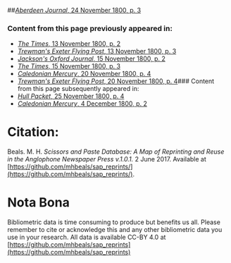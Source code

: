 ##[*Aberdeen Journal*, 24 November 1800, p. 3](https://mhbeals.github.io/sap_html/Aberdeen-Journal/Aberdeen-Journal-24-November-1800-p-3)

### Content from this page previously appeared in:
+ [*The Times*, 13 November 1800, p. 2](https://mhbeals.github.io/sap_html/The-Times/The-Times-13-November-1800-p-2)
+ [*Trewman's Exeter Flying Post*, 13 November 1800, p. 3](https://mhbeals.github.io/sap_html/Trewman's-Exeter-Flying-Post/Trewman's-Exeter-Flying-Post-13-November-1800-p-3)
+ [*Jackson's Oxford Journal*, 15 November 1800, p. 2](https://mhbeals.github.io/sap_html/Jackson's-Oxford-Journal/Jackson's-Oxford-Journal-15-November-1800-p-2)
+ [*The Times*, 15 November 1800, p. 3](https://mhbeals.github.io/sap_html/The-Times/The-Times-15-November-1800-p-3)
+ [*Caledonian Mercury*, 20 November 1800, p. 4](https://mhbeals.github.io/sap_html/Caledonian-Mercury/Caledonian-Mercury-20-November-1800-p-4)
+ [*Trewman's Exeter Flying Post*, 20 November 1800, p. 4](https://mhbeals.github.io/sap_html/Trewman's-Exeter-Flying-Post/Trewman's-Exeter-Flying-Post-20-November-1800-p-4)### Content from this page subsequently appeared in:
+ [*Hull Packet*, 25 November 1800, p. 4](https://mhbeals.github.io/sap_html/Hull-Packet/Hull-Packet-25-November-1800-p-4)
+ [*Caledonian Mercury*, 4 December 1800, p. 2](https://mhbeals.github.io/sap_html/Caledonian-Mercury/Caledonian-Mercury-4-December-1800-p-2)
                    
# Citation: 

Beals. M. H. *Scissors and Paste Database: A Map of Reprinting and Reuse in the Anglophone Newspaper Press v.1.0.1.* 2 June 2017. Available at [https://github.com/mhbeals/sap_reprints/](https://github.com/mhbeals/sap_reprints/). 
                    
# Nota Bona

Bibliometric data is time consuming to produce but benefits us all. Please remember to cite or acknowledge this and any other bibliometric data you use in your research. All data is available CC-BY 4.0 at [https://github.com/mhbeals/sap_reprints](https://github.com/mhbeals/sap_reprints)